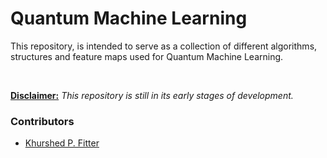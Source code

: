 # Quantum Machine Learning

This repository, is intended to serve as a collection of different algorithms, structures and feature maps used for Quantum Machine Learning.

<br>

<u>**Disclaimer:**</u> *This repository is still in its early stages of development.*

### Contributors
* [Khurshed P. Fitter](https://github.com/GlazeDonuts)
